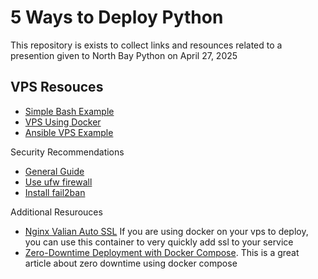 # 5 Ways to Deploy Python
This repository is exists to collect links and resounces related to a presention given to North Bay Python on April 27, 2025

## VPS Resouces

* [Simple Bash Example](https://github.com/mikevanwinkle/deploy-python/tree/main/vps-shell)
* [VPS Using Docker](https://github.com/mikevanwinkle/deploy-python/tree/main/vps-docker)
* [Ansible VPS Example](https://github.com/mikevanwinkle/deploy-python/tree/main/vps-ansible)

Security Recommendations
* [General Guide](https://getdeploying.com/guides/secure-ubuntu-server)
* [Use ufw firewall](https://www.digitalocean.com/community/tutorials/how-to-set-up-a-firewall-with-ufw-on-ubuntu)
* [Install fail2ban](https://www.tecmint.com/install-fail2ban-ubuntu-24-04/)

Additional Resurouces
* [Nginx Valian Auto SSL](https://github.com/Valian/docker-nginx-auto-ssl/blob/master/README.md) If you are using docker on your vps to deploy, you can use this container to very quickly add ssl to your service
* [Zero-Downtime Deployment with Docker Compose](https://www.maxcountryman.com/articles/zero-downtime-deployments-with-docker-compose). This is a great article about zero downtime using docker compose 
